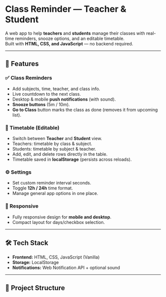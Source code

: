 # Class Reminder — Teacher & Student

A web app to help **teachers** and **students** manage their classes with real-time reminders, snooze options, and an editable timetable.  
Built with **HTML, CSS, and JavaScript** — no backend required.

---

## 🚀 Features

### ✅ Class Reminders
- Add subjects, time, teacher, and class info.
- Live countdown to the next class.
- Desktop & mobile **push notifications** (with sound).
- **Snooze buttons** (5m / 10m).
- **Go to Class** button marks the class as done (removes it from upcoming list).

### 📅 Timetable (Editable)
- Switch between **Teacher** and **Student** view.
- Teachers: timetable by class & subject.
- Students: timetable by subject & teacher.
- Add, edit, and delete rows directly in the table.
- Timetable saved in **localStorage** (persists across reloads).

### ⚙️ Settings
- Set custom reminder interval seconds.
- Toggle **12h / 24h** time format.
- Manage general app options in one place.

### 📱 Responsive
- Fully responsive design for **mobile and desktop**.
- Compact layout for days/checkbox selection.

---

## 🛠️ Tech Stack
- **Frontend:** HTML, CSS, JavaScript (Vanilla)
- **Storage:** LocalStorage
- **Notifications:** Web Notification API + optional sound

---

## 📂 Project Structure
